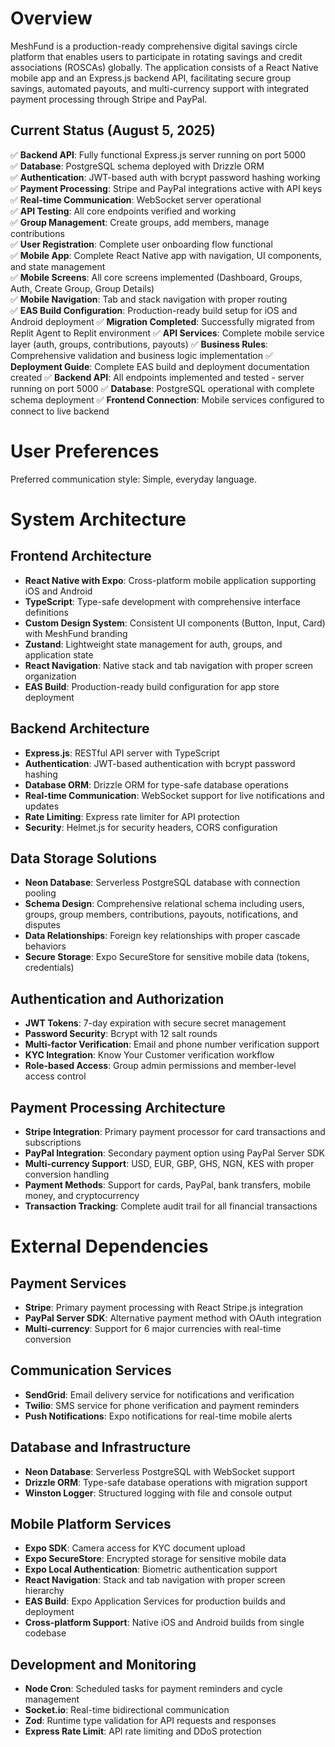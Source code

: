 # Overview

MeshFund is a production-ready comprehensive digital savings circle platform that enables users to participate in rotating savings and credit associations (ROSCAs) globally. The application consists of a React Native mobile app and an Express.js backend API, facilitating secure group savings, automated payouts, and multi-currency support with integrated payment processing through Stripe and PayPal.

## Current Status (August 5, 2025)
✅ **Backend API**: Fully functional Express.js server running on port 5000  
✅ **Database**: PostgreSQL schema deployed with Drizzle ORM  
✅ **Authentication**: JWT-based auth with bcrypt password hashing working  
✅ **Payment Processing**: Stripe and PayPal integrations active with API keys  
✅ **Real-time Communication**: WebSocket server operational  
✅ **API Testing**: All core endpoints verified and working  
✅ **Group Management**: Create groups, add members, manage contributions  
✅ **User Registration**: Complete user onboarding flow functional  
✅ **Mobile App**: Complete React Native app with navigation, UI components, and state management  
✅ **Mobile Screens**: All core screens implemented (Dashboard, Groups, Auth, Create Group, Group Details)  
✅ **Mobile Navigation**: Tab and stack navigation with proper routing  
✅ **EAS Build Configuration**: Production-ready build setup for iOS and Android deployment
✅ **Migration Completed**: Successfully migrated from Replit Agent to Replit environment
✅ **API Services**: Complete mobile service layer (auth, groups, contributions, payouts)
✅ **Business Rules**: Comprehensive validation and business logic implementation
✅ **Deployment Guide**: Complete EAS build and deployment documentation created
✅ **Backend API**: All endpoints implemented and tested - server running on port 5000
✅ **Database**: PostgreSQL operational with complete schema deployment
✅ **Frontend Connection**: Mobile services configured to connect to live backend

# User Preferences

Preferred communication style: Simple, everyday language.

# System Architecture

## Frontend Architecture
- **React Native with Expo**: Cross-platform mobile application supporting iOS and Android
- **TypeScript**: Type-safe development with comprehensive interface definitions
- **Custom Design System**: Consistent UI components (Button, Input, Card) with MeshFund branding
- **Zustand**: Lightweight state management for auth, groups, and application state
- **React Navigation**: Native stack and tab navigation with proper screen organization
- **EAS Build**: Production-ready build configuration for app store deployment

## Backend Architecture
- **Express.js**: RESTful API server with TypeScript
- **Authentication**: JWT-based authentication with bcrypt password hashing
- **Database ORM**: Drizzle ORM for type-safe database operations
- **Real-time Communication**: WebSocket support for live notifications and updates
- **Rate Limiting**: Express rate limiter for API protection
- **Security**: Helmet.js for security headers, CORS configuration

## Data Storage Solutions
- **Neon Database**: Serverless PostgreSQL database with connection pooling
- **Schema Design**: Comprehensive relational schema including users, groups, group members, contributions, payouts, notifications, and disputes
- **Data Relationships**: Foreign key relationships with proper cascade behaviors
- **Secure Storage**: Expo SecureStore for sensitive mobile data (tokens, credentials)

## Authentication and Authorization
- **JWT Tokens**: 7-day expiration with secure secret management
- **Password Security**: Bcrypt with 12 salt rounds
- **Multi-factor Verification**: Email and phone number verification support
- **KYC Integration**: Know Your Customer verification workflow
- **Role-based Access**: Group admin permissions and member-level access control

## Payment Processing Architecture
- **Stripe Integration**: Primary payment processor for card transactions and subscriptions
- **PayPal Integration**: Secondary payment option using PayPal Server SDK
- **Multi-currency Support**: USD, EUR, GBP, GHS, NGN, KES with proper conversion handling
- **Payment Methods**: Support for cards, PayPal, bank transfers, mobile money, and cryptocurrency
- **Transaction Tracking**: Complete audit trail for all financial transactions

# External Dependencies

## Payment Services
- **Stripe**: Primary payment processing with React Stripe.js integration
- **PayPal Server SDK**: Alternative payment method with OAuth integration
- **Multi-currency**: Support for 6 major currencies with real-time conversion

## Communication Services
- **SendGrid**: Email delivery service for notifications and verification
- **Twilio**: SMS service for phone verification and payment reminders
- **Push Notifications**: Expo notifications for real-time mobile alerts

## Database and Infrastructure
- **Neon Database**: Serverless PostgreSQL with WebSocket support
- **Drizzle ORM**: Type-safe database operations with migration support
- **Winston Logger**: Structured logging with file and console output

## Mobile Platform Services
- **Expo SDK**: Camera access for KYC document upload
- **Expo SecureStore**: Encrypted storage for sensitive mobile data
- **Expo Local Authentication**: Biometric authentication support
- **React Navigation**: Stack and tab navigation with proper screen hierarchy
- **EAS Build**: Expo Application Services for production builds and deployment
- **Cross-platform Support**: Native iOS and Android builds from single codebase

## Development and Monitoring
- **Node Cron**: Scheduled tasks for payment reminders and cycle management
- **Socket.io**: Real-time bidirectional communication
- **Zod**: Runtime type validation for API requests and responses
- **Express Rate Limit**: API rate limiting and DDoS protection